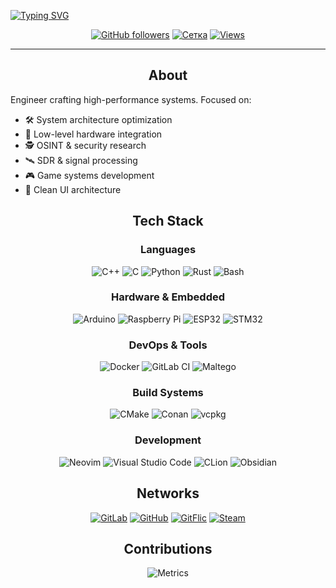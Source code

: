 [![Typing SVG](https://readme-typing-svg.herokuapp.com?font=SF+Pro+Display&weight=500&size=24&pause=1000&vCenter=true&width=435&lines=C%2B%2B+Developer;DevOps+%26+OSINT+Specialist;Hardware+Engineer;Open+Source+Enthusiast)](https://git.io/typing-svg)

<div align="center">

[![GitHub followers](https://img.shields.io/github/followers/geugenm?style=social)](https://github.com/geugenm)
[![Сетка](https://img.shields.io/badge/Сетка-Profile-blue?style=flat)](https://set.ki/P37MfcQ)
[![Views](https://komarev.com/ghpvc/?username=geugenm&color=blueviolet&style=flat)](https://github.com/geugenm)

---

</div>

<div align="center">
  
## About

</div>

Engineer crafting high-performance systems. Focused on:
- 🛠 System architecture optimization
- 🔧 Low-level hardware integration
- 🕵️ OSINT & security research
- 🛰 SDR & signal processing
- 🎮 Game systems development
- 🎨 Clean UI architecture

<div align="center">

## Tech Stack

### Languages
![C++](https://img.shields.io/badge/C++-23-00599C?style=flat-square&logo=c%2B%2B&logoColor=white)
![C](https://img.shields.io/badge/C-23-A8B9CC?style=flat-square&logo=c&logoColor=white)
![Python](https://img.shields.io/badge/Python-3.11-3776AB?style=flat-square&logo=python&logoColor=white)
![Rust](https://img.shields.io/badge/Rust-000000?style=flat-square&logo=rust&logoColor=white)
![Bash](https://img.shields.io/badge/Bash-4EAA25?style=flat-square&logo=gnu-bash&logoColor=white)

### Hardware & Embedded
![Arduino](https://img.shields.io/badge/Arduino-00979D?style=flat-square&logo=arduino&logoColor=white)
![Raspberry Pi](https://img.shields.io/badge/Raspberry_Pi-A22846?style=flat-square&logo=raspberry-pi&logoColor=white)
![ESP32](https://img.shields.io/badge/ESP32-E7352C?style=flat-square&logo=espressif&logoColor=white)
![STM32](https://img.shields.io/badge/STM32-03234B?style=flat-square&logo=stmicroelectronics&logoColor=white)

### DevOps & Tools
![Docker](https://img.shields.io/badge/Docker-2496ED?style=flat-square&logo=docker&logoColor=white)
![GitLab CI](https://img.shields.io/badge/GitLab_CI-FCA121?style=flat-square&logo=gitlab&logoColor=white)
![Maltego](https://img.shields.io/badge/Maltego-2E3440?style=flat-square&logo=maltego&logoColor=white)

### Build Systems
![CMake](https://img.shields.io/badge/CMake-064F8C?style=flat-square&logo=cmake&logoColor=white)
![Conan](https://img.shields.io/badge/Conan-6699CB?style=flat-square&logo=conan&logoColor=white)
![vcpkg](https://img.shields.io/badge/vcpkg-gray?style=flat-square)

### Development
![Neovim](https://img.shields.io/badge/Neovim-57A143?style=flat-square&logo=neovim&logoColor=white)
![Visual Studio Code](https://img.shields.io/badge/VS_Code-007ACC?style=flat-square&logo=visual-studio-code&logoColor=white)
![CLion](https://img.shields.io/badge/CLion-000000?style=flat-square&logo=clion&logoColor=white)
![Obsidian](https://img.shields.io/badge/Obsidian-483699?style=flat-square&logo=obsidian&logoColor=white)

## Networks

[![GitLab](https://img.shields.io/badge/GitLab-FCA121?style=for-the-badge&logo=gitlab&logoColor=white)](https://gitlab.com/geugenm)
[![GitHub](https://img.shields.io/badge/GitHub-181717?style=for-the-badge&logo=github&logoColor=white)](https://github.com/geugenm)
[![GitFlic](https://img.shields.io/badge/GitFlic-FF6B6B?style=for-the-badge&logo=git&logoColor=white)](https://gitflic.ru/user/geugenm)
[![Steam](https://img.shields.io/badge/Steam-000000?style=for-the-badge&logo=steam&logoColor=white)](https://steamcommunity.com/id/geugenm/)

## Contributions

![Metrics](https://github.com/geugenm/geugenm/blob/main/profile-3d-contrib/profile-night-rainbow.svg)

</div>

